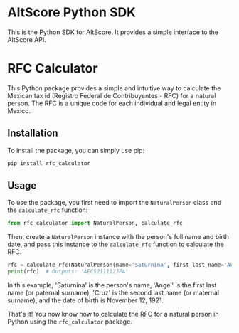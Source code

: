 # AltScore Python SDK

This is the Python SDK for AltScore. It provides a simple interface to the AltScore API.

# RFC Calculator

This Python package provides a simple and intuitive way to calculate the Mexican tax id (Registro Federal de Contribuyentes - RFC) for a natural person. The RFC is a unique code for each individual and legal entity in Mexico.

## Installation

To install the package, you can simply use pip:

```bash
pip install rfc_calculator
```

## Usage

To use the package, you first need to import the `NaturalPerson` class and the `calculate_rfc` function:

```python
from rfc_calculator import NaturalPerson, calculate_rfc
```

Then, create a `NaturalPerson` instance with the person's full name and birth date, and pass this instance to the `calculate_rfc` function to calculate the RFC.

```python
rfc = calculate_rfc(NaturalPerson(name='Saturnina', first_last_name='Angel', second_last_name='Cruz', day=12, month=11, year=1921))
print(rfc)  # Outputs: 'AECS211112JPA'
```

In this example, 'Saturnina' is the person's name, 'Angel' is the first last name (or paternal surname), 'Cruz' is the second last name (or maternal surname), and the date of birth is November 12, 1921.

That's it! You now know how to calculate the RFC for a natural person in Python using the `rfc_calculator` package.

